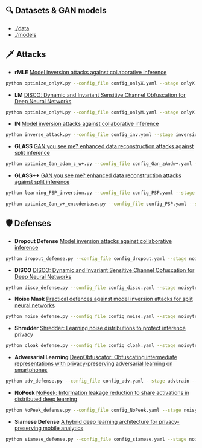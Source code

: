 ## 🔍 Datasets & GAN models
- [./data](https://pan.baidu.com/s/1KEHREObxO19KtICAEfJeew?pwd=6qkj)
- [./models](https://pan.baidu.com/s/1xOwdoUQPrODnCVjEqzc7iQ?pwd=ehfc)

## 🗡️ Attacks

- **rMLE** [Model inversion attacks against collaborative inference](https://dl.acm.org/doi/abs/10.1145/3359789.3359824)
```bash
python optimize_onlyX.py --config_file config_onlyX.yaml --stage onlyX --index 1
```

- **LM** [DISCO: Dynamic and Invariant Sensitive Channel Obfuscation for Deep Neural Networks](https://openaccess.thecvf.com/content/CVPR2021/html/Singh_DISCO_Dynamic_and_Invariant_Sensitive_Channel_Obfuscation_for_Deep_Neural_CVPR_2021_paper.html)
```bash
python optimize_onlyM.py --config_file config_onlyM.yaml --stage onlyX --index 2
```

- **IN** [Model inversion attacks against collaborative inference](https://dl.acm.org/doi/abs/10.1145/3359789.3359824)
```bash
python inverse_attack.py --config_file config_inv.yaml --stage inversion --index 3
```

- **GLASS** [GAN you see me? enhanced data reconstruction attacks against split inference](https://proceedings.neurips.cc/paper_files/paper/2023/hash/ab003a4f85ecb1b7b1514ff539dc7395-Abstract-Conference.html)
```bash
python optimize_Gan_adam_z_w+.py --config_file config_Gan_zAndw+.yaml --stage Gan --index 4
```

- **GLASS++** [GAN you see me? enhanced data reconstruction attacks against split inference](https://proceedings.neurips.cc/paper_files/paper/2023/hash/ab003a4f85ecb1b7b1514ff539dc7395-Abstract-Conference.html)
```bash
python learning_PSP_inversion.py --config_file config_PSP.yaml --stage inversion --index 5
```
```bash
python optimize_Gan_w+_encoderbase.py --config_file config_PSP.yaml --stage Gan --index 6
```

## 🛡️ Defenses

- **Dropout Defense** [Model inversion attacks against collaborative inference](https://dl.acm.org/doi/abs/10.1145/3359789.3359824)
```bash
python dropout_defense.py --config_file config_dropout.yaml --stage noisytrain --index 7
```

- **DISCO** [DISCO: Dynamic and Invariant Sensitive Channel Obfuscation for Deep Neural Networks](https://openaccess.thecvf.com/content/CVPR2021/html/Singh_DISCO_Dynamic_and_Invariant_Sensitive_Channel_Obfuscation_for_Deep_Neural_CVPR_2021_paper.html)
```bash
python disco_defense.py --config_file config_disco.yaml --stage noisytrain --index 8
```

- **Noise Mask** [Practical defences against model inversion attacks for split neural networks](https://arxiv.org/abs/2104.05743)
```bash
python noise_defense.py --config_file config_noise.yaml --stage noisytrain --index 9
```

- **Shredder** [Shredder: Learning noise distributions to protect inference privacy](https://dl.acm.org/doi/abs/10.1145/3373376.3378522)
```bash
python cloak_defense.py --config_file config_cloak.yaml --stage noisytrain --index 10
```

- **Adversarial Learning** [DeepObfuscator: Obfuscating intermediate representations with privacy-preserving adversarial learning on smartphones](https://dl.acm.org/doi/abs/10.1145/3450268.3453519)
```bash
python adv_defense.py --config_file config_adv.yaml --stage advtrain --index 11
```

- **NoPeek** [NoPeek: Information leakage reduction to share activations in distributed deep learning](https://ieeexplore.ieee.org/abstract/document/9346367)
```bash
python NoPeek_defense.py --config_file config_NoPeek.yaml --stage noisytrain --index 12
```

- **Siamese Defense** [A hybrid deep learning architecture for privacy-preserving mobile analytics](https://ieeexplore.ieee.org/abstract/document/8962332)
```bash
python siamese_defense.py --config_file config_siamese.yaml --stage noisytrain --index 13
```





